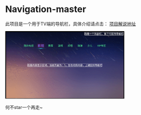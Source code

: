 # Navigation-master

此项目是一个用于TV端的导航栏，具体介绍请点击：
[项目解说地址](https://www.jianshu.com/p/cf818a09f756)

<img src="gif/gif1.gif" width="75%" />

何不star一个再走~
